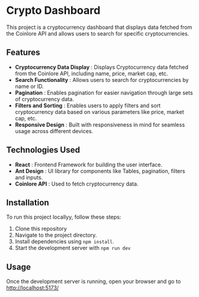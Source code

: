 # Crypto Dashboard

This project is a cryptocurrency dashboard that displays data fetched from the Coinlore API and allows users to search for specific cryptocurrencies.

## Features

- **Cryptocurrency Data Display** : Displays Cryptocurrency data fetched from the Coinlore API, including name, price, market cap, etc.
- **Search Functionality** : Allows users to search for cryptocurrencies by name or ID.
- **Pagination** : Enables pagination for easier navigation through large sets of cryptocurrency data.
- **Filters and Sorting** : Enables users to apply filters and sort cryptocurrency data based  on various parameters like price, market cap, etc.
- **Responsive Design** : Built with responsiveness in mind for seamless usage across different devices.

## Technologies Used

- **React** : Frontend Framework for building the user interface.
- **Ant Design** : UI library for components like Tables, pagination, filters and inputs.
- **Coinlore API** : Used to fetch cryptocurrency data.

## Installation

To run this project locallyy, follow these steps:
1. Clone this repository
2. Navigate to the project directory.
3. Install dependencies using `npm install`.
4. Start the development server with `npm run dev`

## Usage

Once the development server is running, open your browser and go to  [http://localhost:5173/](http://localhost:5173/)
